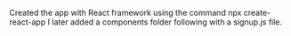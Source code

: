 Created the app with React framework using the command npx create-react-app
I later added a components folder following with a signup.js file.
